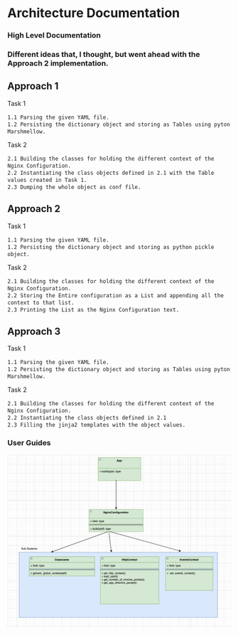 # Architecture Documentation

### High Level Documentation

### Different ideas that, I thought, but went ahead with the Approach 2 implementation.

## Approach 1
Task 1 
```text
1.1 Parsing the given YAML file.
1.2 Persisting the dictionary object and storing as Tables using pyton Marshmellow.
```

Task 2
```text
2.1 Building the classes for holding the different context of the Nginx Configuration.
2.2 Instantiating the class objects defined in 2.1 with the Table values created in Task 1.
2.3 Dumping the whole object as conf file.
```

## Approach 2
Task 1
```text
1.1 Parsing the given YAML file.
1.2 Persisting the dictionary object and storing as python pickle object.
```

Task 2
```text
2.1 Building the classes for holding the different context of the Nginx Configuration.
2.2 Storing the Entire configuration as a List and appending all the context to that list.  
2.3 Printing the List as the Nginx Configuration text.
```

## Approach 3
Task 1
```text
1.1 Parsing the given YAML file.
1.2 Persisting the dictionary object and storing as Tables using pyton Marshmellow.
```

Task 2
```text
2.1 Building the classes for holding the different context of the Nginx Configuration.
2.2 Instantiating the class objects defined in 2.1
2.3 Filling the jinja2 templates with the object values.
```



### User Guides
![App Architeture Diagram](arch.png)